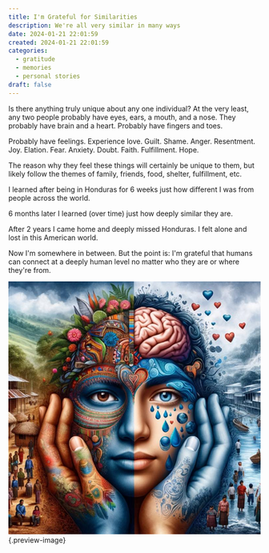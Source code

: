 ```yaml
---
title: I'm Grateful for Similarities
description: We're all very similar in many ways
date: 2024-01-21 22:01:59
created: 2024-01-21 22:01:59
categories:
  - gratitude
  - memories
  - personal stories
draft: false
---
```

Is there anything truly unique about any one individual? At the very least, any two people probably have eyes, ears, a mouth, and a nose. They probably have brain and a heart. Probably have fingers and toes. 

Probably have feelings. Experience love. Guilt. Shame. Anger. Resentment. Joy. Elation. Fear. Anxiety. Doubt. Faith. Fulfillment. Hope. 

The reason why they feel these things will certainly be unique to them, but likely follow the themes of family, friends, food, shelter, fulfillment, etc. 

I learned after being in Honduras for 6 weeks just how different I was from people across the world. 

6 months later I learned (over time) just how deeply similar they are. 

After 2 years I came home and deeply missed Honduras. I felt alone and lost in this American world. 

Now I'm somewhere in between. But the point is: I'm grateful that humans can connect at a deeply human level no matter who they are or where they're from. 

![An image from the content of this post](../img/dalle-human-similarities.jpeg){.preview-image}